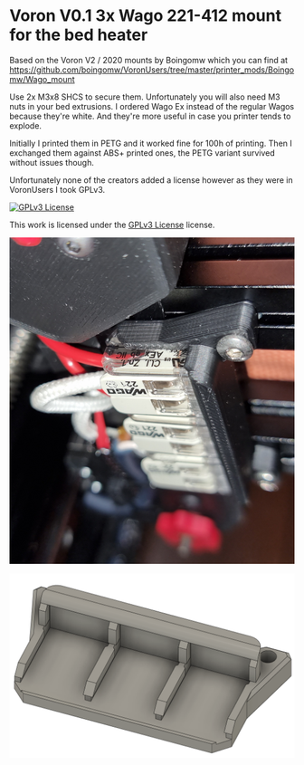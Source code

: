 # Voron V0.1 3x Wago 221-412 mount for the bed heater
Based on the Voron V2 / 2020 mounts by Boingomw which you can find at https://github.com/boingomw/VoronUsers/tree/master/printer_mods/Boingomw/Wago_mount

Use 2x M3x8 SHCS to secure them. Unfortunately you will also need M3 nuts in your bed extrusions. 
I ordered Wago Ex instead of the regular Wagos because they're white. And they're more useful in case you printer tends to explode.

Initially I printed them in PETG and it worked fine for 100h of printing. Then I exchanged them against ABS+ printed ones, the PETG variant survived without issues though.

Unfortunately none of the creators added a license however as they were in VoronUsers I took GPLv3.

[![GPLv3 License][gpl-v3-shield]][gpl-v3]

This work is licensed under the
[GPLv3 License][gpl-v3] license.

[gpl-v3]: https://www.gnu.org/licenses/gpl-3.0.txt
[gpl-v3-shield]: https://img.shields.io/badge/License-GPLv3-lightgrey.svg

![Installed Version](./images/installed.jpg "Installed version")

![CAD View](./images/cad.png "CAD view")
